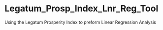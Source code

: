 # Legatum_Prosp_Index_Lnr_Reg_Tool
 Using the Legatum Prosperity Index to preform Linear Regression Analysis
